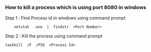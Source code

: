 ### How to kill a process which is using port 8080 in windows

Step 1 : Find Process id in windows using command prompt

        netstat  -ano  |  findstr  <Port Number>

Step 2 : Kill the process using command prompt

    taskkill  /F  /PID  <Process Id>


